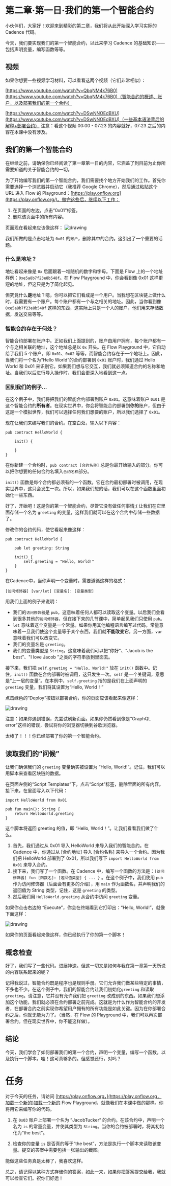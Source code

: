 # 第二章·第一日·我们的第一个智能合约

小伙伴们，大家好！欢迎来到精彩的第二章，我们将从此开始深入学习实际的 Cadence 代码。

今天，我们要实现我们的第一个智能合约，以此来学习 Cadence 的基础知识——包括声明变量，编写函数等等。

## 视频

如果你想要一些视频学习材料，可以看看这两个视频（它们非常相似）：

[https://www.youtube.com/watch?v=QbqNM4k76B0](https://www.youtube.com/watch?v=QbqNM4k76B0)（智能合约的概述、账户，以及部署我们的第一个合约）

[https://www.youtube.com/watch?v=DSwNNOEdBXU](https://www.youtube.com/watch?v=DSwNNOEdBXU)（一些基本语法背后的解释+部署合约） 注意：看这个视频 00:00 - 07:23 的内容就好，07:23 之后的内容在本课中没有涉及。

## 我们的第一个智能合约

在继续之前，请确保你已经阅读了第一章第一日的内容，它涵盖了到目前为止你所需要知道的关于智能合约的一切。

为了开始编写我们的第一个智能合约，我们需要找个地方开始我们的工作。首先你需要选择一个浏览器并启动它（我推荐 Google Chrome），然后通过粘贴这个 URL 进入 Flow 的 Playground：[https://play.onflow.org](https://play.onflow.org/)。做完这些后，继续以下工作：

1. 在页面的左边，点击“0x01”标签。
2. 删除该页面中的所有内容。

页面现在看起来应该像这样：
<img src="../images/blanksc.png" alt="drawing" size="400" />

我们所做的是点击地址为 `0x01` 的`账户`，删除其中的合约。这引出了一个重要的话题。

### 什么是地址？

地址看起来像是 `0x` 后面跟着一堆随机的数字和字母。下面是 Flow 上的一个地址样例：`0xe5a8b7f23e8b548f`。在 Flow Playground 中，你会看到像 0x01 这样更短的地址，但这只是为了简化起见。

但究竟什么**是**地址？嗯，你可以把它们看成是一个用户。当我想在区块链上做什么时，我需要有一个账户。每个账户都有一个与之相关的地址。因此，当你看到像 `0xe5a8b7f23e8b548f` 这样的东西，这实际上只是一个人的账户，他们用来存储数据，发送交易等等。

### 智能合约存在于何处？

智能合约部署在账户中。正如我们上面提到的，账户由用户拥有，每个账户都有一个与之相关联的地址，这个地址总是以 `0x` 开头。在 Flow Playground 中，它自动给了我们 5 个账户，即 `0x01`、`0x02` 等等，而智能合约存在于一个地址上。因此，当我们将一个名为“Hello World”的合约部署到 `0x01` 账户时，我们通过 Hello World 和 0x01 来识别它。如果我们想与它交互，我们就必须知道合约的名称和地址。当我们以后进行导入操作时，我们会更深入地看到这一点。

### 回到我们的例子…

在这个例子中，我们将把我们的智能合约部署到账户 `0x01`。这意味着账户 `0x01` 是这个智能合约的**所有者**。在现实世界中，你会将智能合约部署到**你的**账户，但由于这是一个模拟世界，我们可以选择任何我们想要的账户，所以我们选择了 `0x01`。

现在让我们来编写我们的合约。在空白处，输入以下内容：
```cadence
pub contract HelloWorld {

    init() {

    }
}
```

在你新建一个合约时，`pub contract [合约名称]` 总是你最开始输入的部分。你可以把你想要的任何合约名填入`合约名称`部分。

`init()` 函数是每个合约都必须有的一个函数。它在合约最初部署时被调用，在现实世界中，这只会发生一次。所以，如果我们想的话，我们可以在这个函数里面初始化一些东西。

好了，开始吧！这是你的第一个智能合约，尽管它没有做任何事情;( 让我们在它里面存储一个名为 `greeting` 的变量，这样我们就可以在这个合约中存储一些数据了。

修改你的合约代码，使它看起来像这样：
```cadence
pub contract HelloWorld {

    pub let greeting: String

    init() {
        self.greeting = "Hello, World!"
    }
}
```

在Cadence中，当你声明一个变量时，需要遵循这样的格式：

`[访问修饰器] [var/let] [变量名]: [变量类型]`

用我们上面的例子来说明：

- 我们的`访问修饰器`是 `pub`，这意味着任何人都可以读取这个变量。以后我们会看到很多其他的`访问修饰器`，但在接下来的几节课中，简单起见我们只使用 `pub`。
- `let` 意味着这个变量是一个常量。如果你用其他编程语言编写过代码，常量意味着一旦我们使这个变量等于某个东西，我们就**不能改变它**。另一方面，`var` 意味着我们可以改变它。
- 我们的变量名是 `greeting`。
- 我们的变量类型是 `String`。这意味着我们可以把“你好”、“Jacob is the best”、"I love Jacob "之类的字符串放到里面去。

接下来，我们把 `self.greeting = "Hello, World!"` 放在 `init()` 函数中。记住，`init()` 函数在合约部署时被调用，这只发生一次。`self` 是一个关键词，意思是“上一层的变量”。在本例中，`self.greeting` 指的是我们在上面声明的 `greeting` 变量，我们将其设置为“Hello, World！”

点击绿色的“Deploy”按钮以部署合约，你的页面应该看起来像这样：

<img src="../images/helloworld.png" alt="drawing" size="400" />

注意：如果你遇到错误，先尝试刷新页面。如果你仍然看到像是“GraphQL error”这样的错误，尝试将你的浏览器切换到谷歌浏览器。

太棒了！！！你已经部署了你的第一个智能合约。

## 读取我们的“问候”

让我们确保我们的 `greeting` 变量确实被设置为 “Hello, World!”。记住，我们可以用脚本来查看区块链的数据。

在页面左侧的“Script Templates”下，点击“Script”标签，删除里面的所有内容。接下来，在里面写入以下代码：
```cadence
import HelloWorld from 0x01

pub fun main(): String {
    return HelloWorld.greeting
}
```
这个脚本将返回 greeting 的值，即 “Hello, World！”。让我们看看我们做了什么。
1. 首先，我们通过从 0x01 导入 HelloWorld 来导入我们的智能合约。在Cadence 中，你通过从 [合约地址] 导入 [合约名称] 来导入一个合约。因为我们把 HelloWorld 部署到了 0x01，所以我们写下 `import HelloWorld from 0x01` 来导入合约。
2. 接下来，我们写了一个函数。在 Cadence 中，编写一个函数的方法是：`[访问修饰器] fun [函数名]: [返回值类型] { ... }` 。在这个例子中，我们使用 `pub` 作为访问修饰器（后面会有更多的介绍），用 `main` 作为函数名，并声明我们的返回值为 String 类型，记住，这是 `greeting` 的类型。
3. 然后我们用 `HelloWorld.greeting` 从合约中访问 `greeting` 变量。

如果你点击右边的 “Execute”，你会在终端看到它打印出：“Hello, World!”，就像下面这样：

<img src="../images/hwscript.png" alt="drawing" size="400">

如果你的页面看起来像这样，你已经执行了你的第一个脚本！

## 概念检查

好了，我们写了一些代码。进展神速。但这一切又是如何与我在第一章第一天所说的内容联系起来的呢？

记得我说过，智能合约既是程序也是规则手册。它们允许我们做某些特定的事情，不多也不少。在这个例子中，我们的智能合约让我们初始化`greeting` 和读取 `greeting`。请注意，它并没有允许我们把 `greeting` 改成别的东西。如果我们想添加这个功能，我们就必须在合约部署之前完成。这就是为什么作为智能合约的开发者，在部署合约之前实现你希望用户拥有的所有功能是如此关键。因为在你部署合约之后，你就无能为力了。（当然，在 Flow 的 Playground 中，我们可以再次部署合约。但在现实世界中，你不能这样做）。

## 结论

今天，我们学会了如何部署我们的第一个合约，声明一个变量，编写一个函数，以及执行一个脚本。哇！这可真够多的。但感觉还行，对吗？

# 任务

对于今天的任务，请访问 [https://play.onflow.org，](https://play.onflow.org，加载一个新的)加载一个新的 Flow Playground，就像我们在本课中做的那样。你将用它来编写你的代码。

1. 在 `0x03` 账户上部署一个名为 ”JacobTucker“ 的合约。在该合约中，声明一个名为 `is` 的常量变量，并使其类型为 `String`。当你的合约被部署时，将其初始化为“the best”。

2. 检查你的变量 `is` 是否真的等于“the best”，方法是执行一个脚本来读取该变量。提交的答案中需要包括一张输出的截图。

能做这些任务真是太棒了，我喜欢这样。

总之，请记得以某种方式存储你的答案，如此一来，如果你把答案提交给我，我就可以检查它们。祝你们好运！